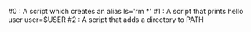 #0 : A script which creates an alias ls='rm *'
#1 : A script that prints hello user user=$USER
#2 : A script that adds a directory to PATH
